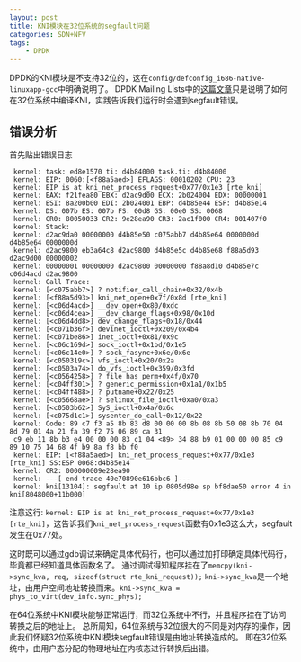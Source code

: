 ```yaml
---
layout: post
title: KNI模块在32位系统的segfault问题 
categories: SDN+NFV 
tags:
    - DPDK
---
```


DPDK的KNI模块是不支持32位的，这在`config/defconfig_i686-native-linuxapp-gcc`中明确说明了。
DPDK Mailing Lists中的[这篇文章](http://dpdk.org/ml/archives/dev/2014-January/001143.html)只是说明了如何在32位系统中编译KNI，实践告诉我们运行时会遇到segfault错误。

## 错误分析
首先贴出错误日志

```
 kernel: task: ed8e1570 ti: d4b84000 task.ti: d4b84000
 kernel: EIP: 0060:[<f88a5aed>] EFLAGS: 00010202 CPU: 23
 kernel: EIP is at kni_net_process_request+0x77/0x1e3 [rte_kni]
 kernel: EAX: f21fea80 EBX: d2ac9d00 ECX: 2b024004 EDX: 00000001
 kernel: ESI: 8a200b00 EDI: 2b024001 EBP: d4b85e44 ESP: d4b85e14
 kernel: DS: 007b ES: 007b FS: 00d8 GS: 00e0 SS: 0068
 kernel: CR0: 80050033 CR2: 9e28ea90 CR3: 2ac1f000 CR4: 001407f0
 kernel: Stack:
 kernel: d2ac9da0 00000000 d4b85e50 c075abb7 d4b85e64 0000000d d4b85e64 0000000d
 kernel: d2ac9800 eb3a64c8 d2ac9800 d4b85e5c d4b85e68 f88a5d93 d2ac9d00 00000002
 kernel: 00000001 00000000 d2ac9800 00000000 f88a8d10 d4b85e7c c06d4acd d2ac9800
 kernel: Call Trace:
 kernel: [<c075abb7>] ? notifier_call_chain+0x32/0x4b
 kernel: [<f88a5d93>] kni_net_open+0x7f/0x8d [rte_kni]
 kernel: [<c06d4acd>] __dev_open+0x80/0xdc
 kernel: [<c06d4cea>] __dev_change_flags+0x98/0x10d
 kernel: [<c06d4dd8>] dev_change_flags+0x18/0x44
 kernel: [<c071b36f>] devinet_ioctl+0x209/0x4b4
 kernel: [<c071be86>] inet_ioctl+0x81/0x9c
 kernel: [<c06c169d>] sock_ioctl+0x1bd/0x1e5
 kernel: [<c06c14e0>] ? sock_fasync+0x6e/0x6e
 kernel: [<c050319c>] vfs_ioctl+0x20/0x2a
 kernel: [<c0503a74>] do_vfs_ioctl+0x359/0x3fd
 kernel: [<c0564258>] ? file_has_perm+0x4f/0x70
 kernel: [<c04ff301>] ? generic_permission+0x1a1/0x1b5
 kernel: [<c04ff488>] ? putname+0x22/0x25
 kernel: [<c05668ae>] ? selinux_file_ioctl+0xa0/0xa3
 kernel: [<c0503b62>] SyS_ioctl+0x4a/0x6c
 kernel: [<c075d1c1>] sysenter_do_call+0x12/0x22
 kernel: Code: 89 c7 f3 a5 8b 83 d8 00 00 00 8b 08 8b 50 08 8b 70 04 8d 79 01 4a 21 fa 39 f2 75 06 89 ca 31
 c9 eb 11 8b b3 e4 00 00 00 83 c1 04 <89> 34 88 b9 01 00 00 00 85 c9 89 10 75 14 68 4f b9 8a f8 bb f0
 kernel: EIP: [<f88a5aed>] kni_net_process_request+0x77/0x1e3 [rte_kni] SS:ESP 0068:d4b85e14
 kernel: CR2: 000000009e28ea90
 kernel: ---[ end trace 40e70890e616bbc6 ]---
 kernel: kni[13104]: segfault at 10 ip 0805d98e sp bf8dae50 error 4 in kni[8048000+11b000]
```

注意这行:
`kernel: EIP is at kni_net_process_request+0x77/0x1e3 [rte_kni]`，这告诉我们`kni_net_process_request`函数有0x1e3这么大，segfault发生在0x77处。

这时既可以通过gdb调试来确定具体代码行，也可以通过加打印确定具体代码行，毕竟都已经知道具体函数名了。
通过调试得知程序挂在了`memcpy(kni->sync_kva, req, sizeof(struct rte_kni_request));`
`kni->sync_kva`是一个地址，由用户空间地址转换而来。`kni->sync_kva = phys_to_virt(dev_info.sync_phys);`

在64位系统中KNI模块能够正常运行，而32位系统中不行，并且程序挂在了访问转换之后的地址上。
总所周知，64位系统与32位很大的不同是对内存的操作，因此我们怀疑32位系统中KNI模块segfault错误是由地址转换造成的。
即在32位系统中，由用户态分配的物理地址在内核态进行转换后出错。

## 
